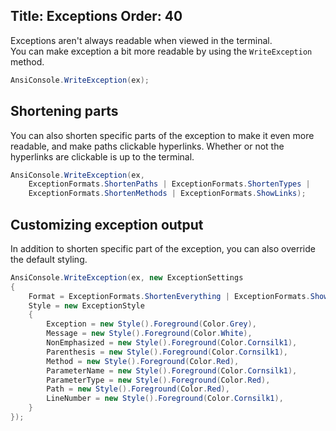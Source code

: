 Title: Exceptions
Order: 40
---

Exceptions aren't always readable when viewed in the terminal.  
You can make exception a bit more readable by using the `WriteException` method.

```csharp
AnsiConsole.WriteException(ex);
```

<?# AsciiCast cast="default-exception" /?>

## Shortening parts

You can also shorten specific parts of the exception to make it even
more readable, and make paths clickable hyperlinks. Whether or not
the hyperlinks are clickable is up to the terminal. 

```csharp
AnsiConsole.WriteException(ex, 
    ExceptionFormats.ShortenPaths | ExceptionFormats.ShortenTypes |
    ExceptionFormats.ShortenMethods | ExceptionFormats.ShowLinks);
```

<?# AsciiCast cast="shortened-exception" /?>

## Customizing exception output

In addition to shorten specific part of the exception, you can 
also override the default styling.

```csharp
AnsiConsole.WriteException(ex, new ExceptionSettings
{
    Format = ExceptionFormats.ShortenEverything | ExceptionFormats.ShowLinks,
    Style = new ExceptionStyle
    {
        Exception = new Style().Foreground(Color.Grey),
        Message = new Style().Foreground(Color.White),
        NonEmphasized = new Style().Foreground(Color.Cornsilk1),
        Parenthesis = new Style().Foreground(Color.Cornsilk1),
        Method = new Style().Foreground(Color.Red),
        ParameterName = new Style().Foreground(Color.Cornsilk1),
        ParameterType = new Style().Foreground(Color.Red),
        Path = new Style().Foreground(Color.Red),
        LineNumber = new Style().Foreground(Color.Cornsilk1),
    }
});
```

<?# AsciiCast cast="custom-colors-exception" /?>
